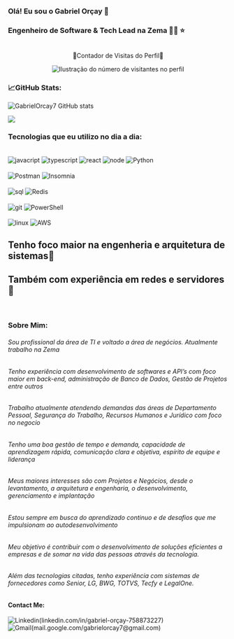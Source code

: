 ### Olá! Eu sou o Gabriel Orçay 👋
### Engenheiro de Software & Tech Lead na Zema 👨‍💻 ⭐

<p align="center">
<br/> 🧐Contador de Visitas do Perfil🧐 </br>
</p>

<p align="center">
  <img
    src="https://profile-counter.glitch.me/GabrielOrcay7/count.svg"
    alt="Ilustração do número de visitantes no perfil"
  />
</p>

### 📈GitHub Stats:


![GabrielOrcay7 GitHub stats](https://github-readme-stats.vercel.app/api?username=GabrielOrcay7&show_icons=true&theme=tokyonight)

![](https://github-readme-streak-stats.herokuapp.com/?user=GabrielOrcay7&theme=dark&hide_border=false)<br/>

### Tecnologias que eu utilizo no dia a dia:

<div style="display: inline_block"><br/>
  <img align="center" alt="javacript" src="https://img.shields.io/badge/JavaScript-323330?style=for-the-badge&logo=javascript&logoColor=F7DF1" />
  <img align="center" alt="typescript" src="https://img.shields.io/badge/TypeScript-007ACC?style=for-the-badge&logo=typescript&logoColor=white" />
  <img align="center" alt="react" src="https://img.shields.io/badge/Node.js-43853D?style=for-the-badge&logo=node.js&logoColor=white" />
  <img align="center" alt="node" src="https://img.shields.io/badge/React-20232A?style=for-the-badge&logo=react&logoColor=61DAFB" />
  <img align="center" alt="Python" src="https://img.shields.io/badge/Python-3776AB?style=for-the-badge&logo=python&logoColor=white" />
</div>

<div style="display: inline_block"><br/>
  <img align="center" alt="Postman" src="https://img.shields.io/badge/Postman-FF6C37?style=for-the-badge&logo=postman&logoColor=white" />
  <img align="center" alt="Insomnia" src="https://img.shields.io/badge/Insomnia-black?style=for-the-badge&logo=insomnia&logoColor=5849BE" />
</div>

<div style="display: inline_block"><br/>  
  <img align="center" alt="sql" src="https://img.shields.io/badge/Microsoft_SQL_Server-CC2927?style=for-the-badge&logo=microsoft-sql-server&logoColor=white" />
  <img align="center" alt="Redis" src="https://img.shields.io/badge/redis-%23DD0031.svg?&style=for-the-badge&logo=redis&logoColor=white" />
</div>

<div style="display: inline_block"><br/>
  <img align="center" alt="git" src="https://img.shields.io/badge/GIT-E44C30?style=for-the-badge&logo=git&logoColor=white" />
  <img align="center" alt="PowerShell" src="https://img.shields.io/badge/powershell-5391FE?style=for-the-badge&logo=powershell&logoColor=white" />
</div>

<div style="display: inline_block"><br/>
  <img align="center" alt="linux" src="https://img.shields.io/badge/Linux-FCC624?style=for-the-badge&logo=linux&logoColor=black" />
  <img align="center" alt="AWS" src="https://img.shields.io/badge/Amazon_AWS-232F3E?style=for-the-badge&logo=amazon-aws&logoColor=white" />
</div>





## Tenho foco maior na engenheria e arquitetura de sistemas👾
## Também com experiência em redes e servidores 🙂

<br/>

### Sobre Mim:

###### Sou profissional da área de TI e voltado a área de negócios. Atualmente trabalho na Zema
###### Tenho experiência com desenvolvimento de softwares e API’s com foco maior em back-end, administração de Banco de Dados, Gestão de Projetos entre outros
###### Trabalho atualmente atendendo demandas das áreas de Departamento Pessoal, Segurança do Trabalho, Recursos Humanos e Jurídico com foco no negocio
###### Tenho uma boa gestão de tempo e demanda, capacidade de aprendizagem rápida, comunicação clara e objetiva, espírito de equipe e liderança
###### Meus maiores interesses são com Projetos e Negócios, desde o levantamento, a arquitetura e engenharia, o desenvolvimento, gerenciamento e implantação
###### Estou sempre em busca do aprendizado continuo e de desafios que me impulsionam ao autodesenvolvimento
###### Meu objetivo é contribuir com o desenvolvimento de soluções eficientes a empresas e de somar na vida das pessoas através da tecnologia.


###### Além das tecnologias citadas, tenho experiência com sistemas de fornecedores como Senior, LG, BWG, TOTVS, Tecfy e LegalOne.

#### Contact Me:
![Linkedin(linkedin.com/in/gabriel-orçay-758873227)](https://img.shields.io/badge/LinkedIn-0077B5?style=for-the-badge&logo=linkedin&logoColor=white)
![Gmail(mail.google.com/gabrielorcay7@gmail.com)](https://img.shields.io/badge/Gmail-D14836?style=for-the-badge&logo=gmail&logoColor=white)
